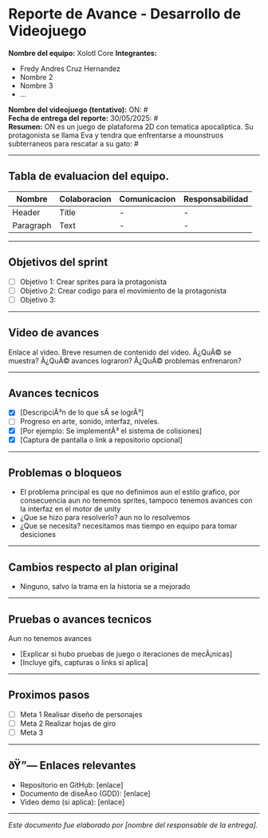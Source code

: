 # Reporte de Avance - Desarrollo de Videojuego

**Nombre del equipo:** 
Xolotl Core
**Integrantes:**  
- Fredy Andres Cruz Hernandez
- Nombre 2  
- Nombre 3  
- ...  

**Nombre del videojuego (tentativo):** ON: #  
**Fecha de entrega del reporte:** 30/05/2025: #  
**Resumen:** ON es un juego de plataforma 2D con tematica apocaliptica. Su protagonista se llama Eva y tendra 
que enfrentarse a mounstruos subterraneos para rescatar a su gato: #


---

## Tabla de evaluacion del equipo.

| Nombre | Colaboracion | Comunicacion | Responsabilidad
| ----------- | ----------- | ----------- | ----------- |
| Header | Title | - | - |
| Paragraph | Text |  - | - |

---

## Objetivos del sprint

- [ ] Objetivo 1: Crear sprites para la protagonista
- [ ] Objetivo 2: Crear codigo para el movimiento de la protagonista 
- [ ] Objetivo 3:

---

## Video de avances

Enlace al video. Breve resumen de contenido del video. Â¿QuÃ© se muestra? Â¿QuÃ© avances lograron? Â¿QuÃ© problemas enfrenaron?

---

## Avances tecnicos

- [x] [DescripciÃ³n de lo que sÃ­ se logrÃ³]
- [ ] Progreso en arte, sonido, interfaz, niveles.
- [x] [Por ejemplo: Se implementÃ³ el sistema de colisiones]
- [x] [Captura de pantalla o link a repositorio opcional]

---

## Problemas o bloqueos

- El problema principal es que no definimos aun el estilo grafico, por consecuencia aun no tenemos sprites, tampoco tenemos avances con la interfaz en el motor de unity
- ¿Que se hizo para resolverlo? aun no lo resolvemos
- ¿Que se necesita? necesitamos mas tiempo en equipo para tomar desiciones

---

## Cambios respecto al plan original

- Ninguno, salvo la trama en la historia se a mejorado

---

## Pruebas o avances tecnicos

Aun no tenemos avances

- [Explicar si hubo pruebas de juego o iteraciones de mecÃ¡nicas]  
- [Incluye gifs, capturas o links si aplica]

---

## Proximos pasos

[Lista breve de tarea por hacer o retos identificados.]: #

- [ ] Meta 1 Realisar diseño de personajes
- [ ] Meta 2 Realizar hojas de giro
- [ ] Meta 3

---

## ðŸ”— Enlaces relevantes

- Repositorio en GitHub: [enlace]  
- Documento de diseÃ±o (GDD): [enlace]  
- Video demo (si aplica): [enlace]

---

*Este documento fue elaborado por [nombre del responsable de la entrega].*
